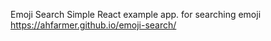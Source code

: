 

Emoji Search Simple React example app. for searching emoji
https://ahfarmer.github.io/emoji-search/
